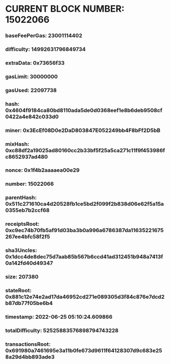 # CURRENT BLOCK NUMBER: 15022066

### baseFeePerGas: 23001114402
### difficulty: 14992631796849734
### extraData: 0x73656f33
### gasLimit: 30000000
### gasUsed: 22097738
### hash: 0x4604f9184ca80bd8110ada5de0d0368eef1e8b6deb9508cf0422a4e842c033d0
### miner: 0x3EcEf08D0e2DaD803847E052249bb4F8bFf2D5bB
### mixHash: 0xc88df2a19025ad80160cc2b33bf5f25a5ca271c11f9f453986fc8652937ad480
### nonce: 0x1f4b2aaaaea00e29
### number: 15022066
### parentHash: 0x511c271610ca4d20528fb1ce5bd2f099f2b838d06e62f5a15a0355eb7b2ccf68
### receiptsRoot: 0xc9ec74b70fb5af91d03ba3b0a996a6786387da11635221675267ee4bfc58f2f5
### sha3Uncles: 0x1dcc4de8dec75d7aab85b567b6ccd41ad312451b948a7413f0a142fd40d49347
### size: 207380
### stateRoot: 0x881c12e74e2ad17da46952cd271e089305d3f84c876e7dcd2b87db77f05be6b4
### timestamp: 2022-06-25 05:10:24.609866
### totalDifficulty: 52525883576898794743228
### transactionsRoot: 0x691980a7461695e3a11b0fe673d9611f64128307d9c683e258a29d4bb893ade3
